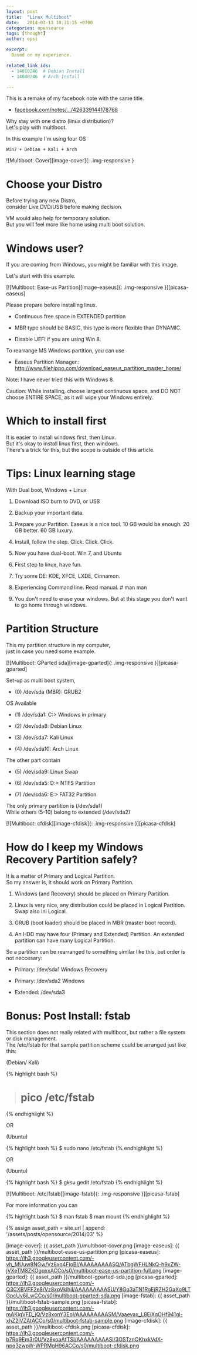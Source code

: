 ```yaml
---
layout: post
title:  "Linux Multiboot"
date:   2014-03-13 18:31:15 +0700
categories: opensource
tags: [thought]
author: epsi

excerpt:
  Based on my experience.

related_link_ids: 
  - 14010246  # Debian Install
  - 14040246  # Arch Install

---
```


This is a remake of my facebook note with the same title.

* [facebook.com/notes/.../426339144178768][facebook-note]

Why stay with one distro (linux distribution)?<br/>
Let's play with multiboot.

In this example I'm using four OS

	Win7 + Debian + Kali + Arch

![Multiboot: Cover][image-cover]{: .img-responsive }




# Choose your Distro 

Before trying any new Distro,<br/>
consider Live DVD/USB before making decision.

VM would also help for temporary solution.<br/>
But you will feel more like home using multi boot solution.


# Windows user? 

If you are coming from Windows, you might be familiar with this image.

Let's start with this example.

[![Multiboot: Ease-us Partition][image-easeus]{: .img-responsive }][picasa-easeus]


Please prepare before installing linux.

* Continuous free space in EXTENDED partition

* MBR type should be BASIC, this type is more flexible than DYNAMIC.

* Disable UEFI if you are using Win 8.


To rearrange MS Windows partition, you can use

* Easeus Partition Manager.: http://www.filehippo.com/download_easeus_partition_master_home/

Note: I have never tried this with Windows 8.

Caution: While installing, choose largest continuous space, and DO NOT choose ENTIRE SPACE, as it will wipe your Windows entirely.


# Which to install first 

It is easier to install windows first, then Linux.<br/>
But it's okay to install linux first, then windows.<br/>
There's a trick for this, but the scope is outside of this article.


# Tips: Linux learning stage 

With Dual boot, Windows + Linux

1. Download ISO burn to DVD, or USB

2. Backup your important data.

3. Prepare your Partition. Easeus is a nice tool. 10 GB would be enough. 20 GB better. 60 GB luxury.

4. Install, follow the step. Click. Click. Click.

5. Now you have dual-boot. Win 7, and Ubuntu

6. First step to linux, have fun.

7. Try some DE: KDE, XFCE, LXDE, Cinnamon.

8. Experiencing Command line. Read manual. # man man

9. You don't need to erase your windows. But at this stage you don't want to go home through windows.


# Partition Structure 

This my partition structure in my computer,<br/>
just in case you need some example.

[![Multiboot: GParted sda][image-gparted]{: .img-responsive }][picasa-gparted]

Set-up as multi boot system,

* (0) /dev/sda (MBR): GRUB2

OS Available

* (1) /dev/sda1: C:> Windows in primary

* (2) /dev/sda8: Debian Linux

* (3) /dev/sda7: Kali Linux

* (4) /dev/sda10: Arch Linux


The other part contain

* (5) /dev/sda9: Linux Swap

* (6) /dev/sda5: D:> NTFS Partition

* (7) /dev/sda6: E:> FAT32 Partition

The only primary partition is (/dev/sda1)<br/>
While others (5-10) belong to extended (/dev/sda2)

[![Multiboot: cfdisk][image-cfdisk]{: .img-responsive }][picasa-cfdisk]

# How do I keep my Windows Recovery Partition safely? 

It is a matter of Primary and Logical Partition.<br/>
So my answer is, it should work on Primary Partition.

1. Windows (and Recovery) should be placed on Primary Partition.

2. Linux is very nice, any distribution could be placed in Logical Partition. Swap also ini Logical.

3. GRUB (boot loader) should be placed in MBR (master boot record).

4. An HDD may have four (Primary and Extended) Partition. An extended partition can have many Logical Partition.

So a partition can be rearranged to something similar like this, but order is not neccesary:

* Primary: /dev/sda1 Windows Recovery

* Primary: /dev/sda2 Windows

* Extended: /dev/sda3


# Bonus: Post Install: fstab 

This section does not really related with multiboot, but rather a file system or disk management.<br/>
The /etc/fstab for that sample partition scheme could be arranged just like this:

(Debian/ Kali)

{% highlight bash %}
># pico /etc/fstab
{% endhighlight %}

OR

(Ubuntu)

{% highlight bash %}
 $ sudo nano /etc/fstab
{% endhighlight %}

OR

(Ubuntu)

{% highlight bash %}
 $ gksu gedit /etc/fstab
{% endhighlight %}

[![Multiboot: /etc/fstab][image-fstab]{: .img-responsive }][picasa-fstab]

For more information you can

{% highlight bash %}
 $ man fstab
 $ man mount
{% endhighlight %}


[//]: <> ( -- -- -- links below -- -- -- )

{% assign asset_path = site.url | append: '/assets/posts/opensource/2014/03' %}

[facebook-note]: https://www.facebook.com/notes/epsi-r-nurwijayadi/linux-multiboot/426339144178768
[image-cover]: {{ asset_path }}/multiboot-cover.png
[image-easeus]: {{ asset_path }}/multiboot-ease-us-partition.png
[picasa-easeus]: https://lh3.googleusercontent.com/-vh_MUuw8NGw/Vz8xo4FioBI/AAAAAAAAASQ/ATbgWFHLNkQ-h9xZW-jVXeTM8ZKOgqxxACCo/s0/multiboot-ease-us-partition-full.png
[image-gparted]: {{ asset_path }}/multiboot-gparted-sda.jpg
[picasa-gparted]: https://lh3.googleusercontent.com/-Q3CXBVFF2e8/Vz8xpVklhiI/AAAAAAAAASU/Y8Gq3aTN1RgEjRZH2GaXo9LTGpcUv6iLwCCo/s0/multiboot-gparted-sda.png
[image-fstab]: {{ asset_path }}/multiboot-fstab-sample.png
[picasa-fstab]: https://lh3.googleusercontent.com/-mAKigVFD_jQ/Vz8xonY3EoI/AAAAAAAAASM/Vaaevax_L8EiXgOHf941gl-xhZ2IVZAtACCo/s0/multiboot-fstab-sample.png
[image-cfdisk]: {{ asset_path }}/multiboot-cfdisk.png
[picasa-cfdisk]: https://lh3.googleusercontent.com/-b7Rq9Em3r0U/Vz8xoaAfTSI/AAAAAAAAASI/3OSTznOKhxkVdX-npq3zwpW-WPRMgH96ACCo/s0/multiboot-cfdisk.png
